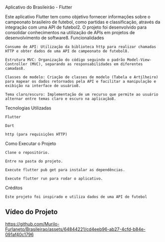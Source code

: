 Aplicativo do Brasileirão - Flutter

Este aplicativo Flutter tem como objetivo fornecer informações sobre o campeonato brasileiro de futebol, como partidas e classificação, através da integração com uma API de futebol2. O projeto foi desenvolvido para consolidar conhecimentos na utilização de APIs em projetos de desenvolvimento de software8.
Funcionalidades

    Consumo de API: Utilização da biblioteca http para realizar chamadas HTTP e obter dados de uma API de campeonato de futebol8.

    Estrutura MVC: Organização do código seguindo o padrão Model-View-Controller (MVC), separando as responsabilidades em diferentes camadas8.

    Classes de modelo: Criação de classes de modelo (Tabela e Artilheiro) para mapear os dados retornados pela API e facilitar a manipulação e exibição na interface de usuário8.

    Tema claro/escuro: Implementação de um recurso que permite ao usuário alternar entre temas claro e escuro na aplicação8.

Tecnologias Utilizadas

    Flutter

    Dart

    http (para requisições HTTP)


Como Executar o Projeto

    Clone o repositório.

    Entre na pasta do projeto.

    Execute flutter pub get para instalar as dependências.

    Execute flutter run para rodar o aplicativo.

Créditos

    Este projeto foi inspirado e utiliza dados de uma API de futebol

## Vídeo do Projeto



https://github.com/Murilo-Furlaneto/Brasileirao/assets/64844221/cd4eeb96-ab27-4cfd-b84e-091af40c1796

